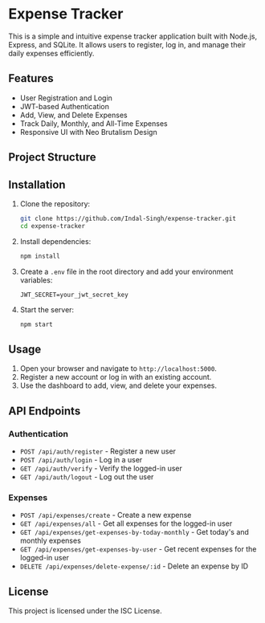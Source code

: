 # Expense Tracker

This is a simple and intuitive expense tracker application built with Node.js, Express, and SQLite. It allows users to register, log in, and manage their daily expenses efficiently.

## Features

- User Registration and Login
- JWT-based Authentication
- Add, View, and Delete Expenses
- Track Daily, Monthly, and All-Time Expenses
- Responsive UI with Neo Brutalism Design

## Project Structure


## Installation

1. Clone the repository:
    ```sh
    git clone https://github.com/Indal-Singh/expense-tracker.git
    cd expense-tracker
    ```

2. Install dependencies:
    ```sh
    npm install
    ```

3. Create a `.env` file in the root directory and add your environment variables:
    ```env
    JWT_SECRET=your_jwt_secret_key
    ```

4. Start the server:
    ```sh
    npm start
    ```

## Usage

1. Open your browser and navigate to `http://localhost:5000`.
2. Register a new account or log in with an existing account.
3. Use the dashboard to add, view, and delete your expenses.

## API Endpoints

### Authentication

- `POST /api/auth/register` - Register a new user
- `POST /api/auth/login` - Log in a user
- `GET /api/auth/verify` - Verify the logged-in user
- `GET /api/auth/logout` - Log out the user

### Expenses

- `POST /api/expenses/create` - Create a new expense
- `GET /api/expenses/all` - Get all expenses for the logged-in user
- `GET /api/expenses/get-expenses-by-today-monthly` - Get today's and monthly expenses
- `GET /api/expenses/get-expenses-by-user` - Get recent expenses for the logged-in user
- `DELETE /api/expenses/delete-expense/:id` - Delete an expense by ID

## License

This project is licensed under the ISC License.